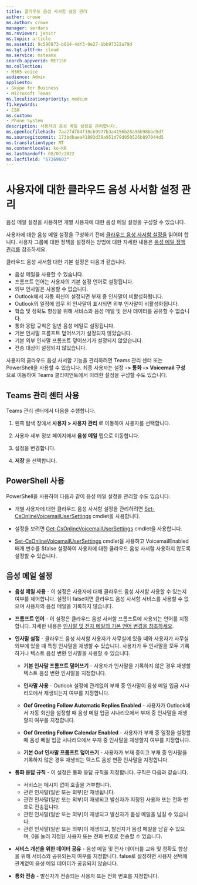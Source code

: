 ```yaml
---
title: 클라우드 음성 사서함 설정 관리
author: crowe
ms.author: crowe
manager: serdars
ms.reviewer: jenstr
ms.topic: article
ms.assetid: 9c590873-b014-4df3-9e27-1bb97322a79d
ms.tgt.pltfrm: cloud
ms.service: msteams
search.appverid: MET150
ms.collection:
- M365-voice
audience: Admin
appliesto:
- Skype for Business
- Microsoft Teams
ms.localizationpriority: medium
f1.keywords:
- CSH
ms.custom:
- Phone System
description: 사용자의 음성 메일 설정을 관리합니다.
ms.openlocfilehash: 7aa2fdf84f38cb9977b3a4156b28a96b98bbd9d7
ms.sourcegitcommit: 173bdbaea41893d39a951d79d050526b897044d5
ms.translationtype: MT
ms.contentlocale: ko-KR
ms.lasthandoff: 08/07/2022
ms.locfileid: "67269603"
---
```

# <a name="manage-cloud-voicemail-settings-for-users"></a>사용자에 대한 클라우드 음성 사서함 설정 관리

음성 메일 설정을 사용하면 개별 사용자에 대한 음성 메일 설정을 구성할 수 있습니다.

사용자에 대한 음성 메일 설정을 구성하기 전에 [클라우드 음성 사서함 설정을](set-up-phone-system-voicemail.md) 읽어야 합니다. 사용자 그룹에 대한 정책을 설정하는 방법에 대한 자세한 내용은 [음성 메일 정책 관리를](manage-voicemail-policies.md) 참조하세요.

클라우드 음성 사서함 대한 기본 설정은 다음과 같습니다.

- 음성 메일을 사용할 수 있습니다.
- 프롬프트 언어는 사용자의 기본 설정 언어로 설정됩니다.
- 외부 인사말은 사용할 수 없습니다.
- Outlook에서 자동 회신이 설정되면 부재 중 인사말이 비활성화됩니다.
- Outlook의 일정에 업무 외 인사말이 표시되면 외부 인사말이 비활성화됩니다.
- 학습 및 정확도 향상을 위해 서비스와 음성 메일 및 전사 데이터를 공유할 수 없습니다.
- 통화 응답 규칙은 일반 음성 메일로 설정됩니다.
- 기본 인사말 프롬프트 덮어쓰기가 설정되지 않았습니다.
- 기본 외부 인사말 프롬프트 덮어쓰기가 설정되지 않았습니다.
- 전송 대상이 설정되지 않았습니다.


사용자의 클라우드 음성 사서함 기능을 관리하려면 Teams 관리 센터 또는 PowerShell을 사용할 수 있습니다. 최종 사용자는 설정 **-> 통화 -> Voicemail 구성** 으로 이동하여 Teams 클라이언트에서 이러한 설정을 구성할 수도 있습니다.

## <a name="use-teams-admin-center"></a>Teams 관리 센터 사용

Teams 관리 센터에서 다음을 수행합니다.

1.  왼쪽 탐색 창에서 **사용자 > 사용자 관리** 로 이동하여 사용자를 선택합니다.

2.  사용자 세부 정보 페이지에서 **음성 메일** 탭으로 이동합니다.

3.  설정을 변경합니다.

4.  **저장** 을 선택합니다.


## <a name="use-powershell"></a>PowerShell 사용

PowerShell을 사용하여 다음과 같이 음성 메일 설정을 관리할 수도 있습니다.

- 개별 사용자에 대한 클라우드 음성 사서함 설정을 관리하려면 [Set-CsOnlineVoicemailUserSettings](/powershell/module/skype/set-csonlinevoicemailusersettings) cmdlet을 사용합니다. 

- 설정을 보려면 [Get-CsOnlineVoicemailUserSettings](/powershell/module/skype/get-csonlinevoicemailusersettings) cmdlet을 사용합니다.

- [Set-CsOnlineVoicemailUserSettings](/powershell/module/skype/set-csonlinevoicemailusersettings) cmdlet을 사용하고 VoicemailEnabled 매개 변수를 $false 설정하여 사용자에 대한 클라우드 음성 사서함 사용하지 않도록 설정할 수 있습니다. 

## <a name="voicemail-settings"></a>음성 메일 설정

- **음성 메일 사용** - 이 설정은 사용자에 대해 클라우드 음성 사서함 사용할 수 있는지 여부를 제어합니다. 설정이 false이면 클라우드 음성 사서함 서비스를 사용할 수 없으며 사용자의 음성 메일을 기록하지 않습니다.

- **프롬프트 언어** - 이 설정은 클라우드 음성 사서함 프롬프트에 사용되는 언어를 지정합니다. 자세한 내용은 [인사말 및 전자 메일의 기본 언어 변경을 참조하세요](change-the-default-language-for-greetings-and-emails.md).

- **인사말 설정** - 클라우드 음성 사서함 사용자가 사무실에 있을 때와 사용자가 사무실 외부에 있을 때 특정 인사말을 재생할 수 있습니다. 사용자가 두 인사말을 모두 기록하거나 텍스트 음성 변환 인사말을 사용할 수 있습니다.

  - **기본 인사말 프롬프트 덮어쓰기** - 사용자가 인사말을 기록하지 않은 경우 재생할 텍스트 음성 변환 인사말을 지정합니다.

  - **인사말 사용** - Outlook 설정에 관계없이 부재 중 인사말이 음성 메일 입금 시나리오에서 재생되는지 여부를 지정합니다.

  - **Oof Greeting Follow Automatic Replies Enabled** - 사용자가 Outlook에서 자동 회신을 설정할 때 음성 메일 입금 시나리오에서 부재 중 인사말을 재생할지 여부를 지정합니다.

  - **Oof Greeting Follow Calendar Enabled** - 사용자가 부재 중 일정을 설정할 때 음성 메일 입금 시나리오에서 부재 중 인사말을 재생할지 여부를 지정합니다.

  - **기본 Oof 인사말 프롬프트 덮어쓰기** - 사용자가 부재 중이고 부재 중 인사말을 기록하지 않은 경우 재생되는 텍스트 음성 변환 인사말을 지정합니다.

- **통화 응답 규칙** - 이 설정은 통화 응답 규칙을 지정합니다. 규칙은 다음과 같습니다.
  - 서비스는 메시지 없이 호출을 거부합니다.
  - 관련 인사말(일반 또는 외부)만 재생됩니다.
  - 관련 인사말(일반 또는 외부)이 재생되고 발신자가 지정된 사용자 또는 전화 번호로 전송됩니다.
  -  관련 인사말(일반 또는 외부)이 재생되고 발신자가 음성 메일을 남길 수 있습니다.
  - 관련 인사말(일반 또는 외부)이 재생되고, 발신자가 음성 메일을 남길 수 있으며, 0을 눌러 지정된 사용자 또는 전화 번호로 전송할 수 있습니다.

- **서비스 개선을 위한 데이터 공유** - 음성 메일 및 전사 데이터를 교육 및 정확도 향상을 위해 서비스와 공유되는지 여부를 지정합니다. false로 설정하면 사용자 선택에 관계없이 음성 메일 데이터가 공유되지 않습니다.

- **통화 전송** - 발신자가 전송되는 사용자 또는 전화 번호를 지정합니다.


